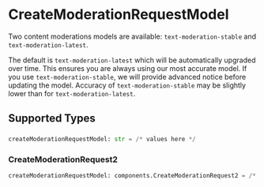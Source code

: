 # CreateModerationRequestModel

Two content moderations models are available: `text-moderation-stable` and `text-moderation-latest`.

The default is `text-moderation-latest` which will be automatically upgraded over time. This ensures you are always using our most accurate model. If you use `text-moderation-stable`, we will provide advanced notice before updating the model. Accuracy of `text-moderation-stable` may be slightly lower than for `text-moderation-latest`.



## Supported Types

### 

```python
createModerationRequestModel: str = /* values here */
```

### CreateModerationRequest2

```python
createModerationRequestModel: components.CreateModerationRequest2 = /* values here */
```

